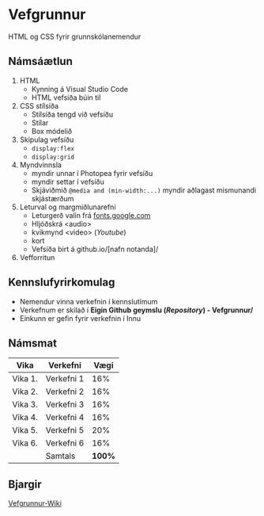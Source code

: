 # Vefgrunnur
HTML og CSS fyrir grunnskólanemendur

## Námsáætlun

1. HTML 
   * Kynning á Visual Studio Code 
   * HTML vefsíða búin til
2. CSS stílsíða
   * Stílsíða tengd við vefsíðu
   * Stílar 
   * Box módelið
3. Skipulag vefsíðu 
   * ```display:flex```
   * ```display:grid``` 
4. Myndvinnsla
   * myndir unnar í Photopea fyrir vefsíðu 
   * myndir settar í vefsíðu
   * Skjáviðmið ```@media and (min-width:...)```  myndir aðlagast mismunandi skjástærðum
5. Leturval og margmiðlunarefni
   * Leturgerð valin frá [fonts.google.com](https://fonts.google.com/)
   * Hljóðskrá &lt;audio&gt; 
   * kvikmynd &lt;video&gt; (_Youtube_)
   * kort
   * Vefsíða birt á github.io/[nafn notanda]/
6. Vefforritun


## Kennslufyrirkomulag

* Nemendur vinna verkefnin í kennslutímum
* Verkefnum er skilað í **Eigin Github geymslu (_Repository_) - Vefgrunnur/**
* Einkunn er gefin fyrir verkefnin í Innu

## Námsmat

|Vika | Verkefni | Vægi |
| ------ |  ------ | ------ |
|Vika 1.| Verkefni 1 | 16% |
|Vika 2.| Verkefni 2 | 16% |
|Vika 3.| Verkefni 3 | 16% |
|Vika 4.| Verkefni 4 | 16% |
|Vika 5.| Verkefni 5 | 20% |
|Vika 6.| Verkefni 6 | 16% |
| | Samtals | **100%** |

## Bjargir
[Vefgrunnur-Wiki](https://github.com/GJG/Vefgrunnur/wiki)
